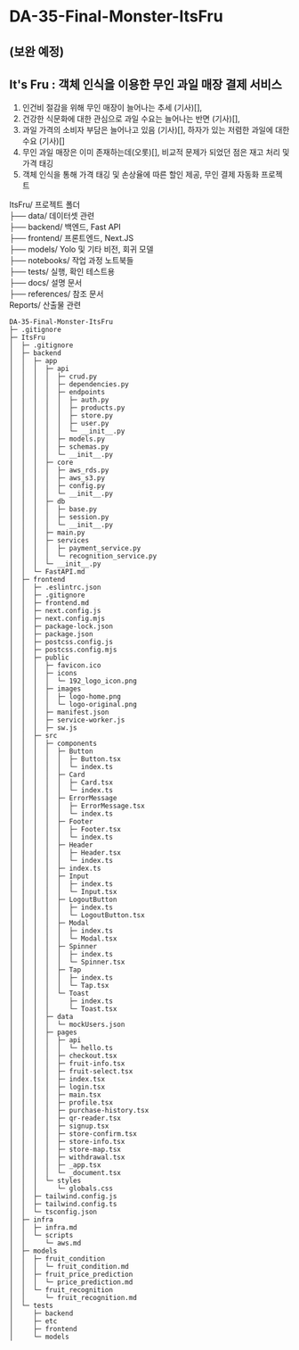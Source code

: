 # DA-35-Final-Monster-ItsFru

## (보완 예정)
## It's Fru : 객체 인식을 이용한 무인 과일 매장 결제 서비스
1. 인건비 절감을 위해 무인 매장이 늘어나는 추세 (기사)[],
2. 건강한 식문화에 대한 관심으로 과일 수요는 늘어나는 반면 (기사)[], 
3. 과일 가격의 소비자 부담은 늘어나고 있음 (기사)[], 하자가 있는 저렴한 과일에 대한 수요 (기사)[]
4. 무인 과일 매장은 이미 존재하는데(오롯)[], 비교적 문제가 되었던 점은 재고 처리 및 가격 태깅
5. 객체 인식을 통해 가격 태깅 및 손상율에 따른 할인 제공, 무인 결제 자동화 프로젝트

ItsFru/ 프로젝트 폴더 <br>
├── data/ 데이터셋 관련 <br>
├── backend/ 백엔드, Fast API <br>
├── frontend/ 프론트엔드, Next.JS <br>
├── models/ Yolo 및 기타 비전, 회귀 모델 <br>
├── notebooks/ 작업 과정 노트북들 <br>
├── tests/ 실행, 확인 테스트용 <br>
├── docs/ 설명 문서 <br>
├── references/ 참조 문서 <br>
Reports/ 산출물 관련 <br>


```
DA-35-Final-Monster-ItsFru
├─ .gitignore
├─ ItsFru
│  ├─ .gitignore
│  ├─ backend
│  │  ├─ app
│  │  │  ├─ api
│  │  │  │  ├─ crud.py
│  │  │  │  ├─ dependencies.py
│  │  │  │  ├─ endpoints
│  │  │  │  │  ├─ auth.py
│  │  │  │  │  ├─ products.py
│  │  │  │  │  ├─ store.py
│  │  │  │  │  ├─ user.py
│  │  │  │  │  └─ __init__.py
│  │  │  │  ├─ models.py
│  │  │  │  ├─ schemas.py
│  │  │  │  └─ __init__.py
│  │  │  ├─ core
│  │  │  │  ├─ aws_rds.py
│  │  │  │  ├─ aws_s3.py
│  │  │  │  ├─ config.py
│  │  │  │  └─ __init__.py
│  │  │  ├─ db
│  │  │  │  ├─ base.py
│  │  │  │  ├─ session.py
│  │  │  │  └─ __init__.py
│  │  │  ├─ main.py
│  │  │  ├─ services
│  │  │  │  ├─ payment_service.py
│  │  │  │  └─ recognition_service.py
│  │  │  └─ __init__.py
│  │  └─ FastAPI.md
│  ├─ frontend
│  │  ├─ .eslintrc.json
│  │  ├─ .gitignore
│  │  ├─ frontend.md
│  │  ├─ next.config.js
│  │  ├─ next.config.mjs
│  │  ├─ package-lock.json
│  │  ├─ package.json
│  │  ├─ postcss.config.js
│  │  ├─ postcss.config.mjs
│  │  ├─ public
│  │  │  ├─ favicon.ico
│  │  │  ├─ icons
│  │  │  │  └─ 192_logo_icon.png
│  │  │  ├─ images
│  │  │  │  ├─ logo-home.png
│  │  │  │  └─ logo-original.png
│  │  │  ├─ manifest.json
│  │  │  ├─ service-worker.js
│  │  │  ├─ sw.js
│  │  ├─ src
│  │  │  ├─ components
│  │  │  │  ├─ Button
│  │  │  │  │  ├─ Button.tsx
│  │  │  │  │  └─ index.ts
│  │  │  │  ├─ Card
│  │  │  │  │  ├─ Card.tsx
│  │  │  │  │  └─ index.ts
│  │  │  │  ├─ ErrorMessage
│  │  │  │  │  ├─ ErrorMessage.tsx
│  │  │  │  │  └─ index.ts
│  │  │  │  ├─ Footer
│  │  │  │  │  ├─ Footer.tsx
│  │  │  │  │  └─ index.ts
│  │  │  │  ├─ Header
│  │  │  │  │  ├─ Header.tsx
│  │  │  │  │  └─ index.ts
│  │  │  │  ├─ index.ts
│  │  │  │  ├─ Input
│  │  │  │  │  ├─ index.ts
│  │  │  │  │  └─ Input.tsx
│  │  │  │  ├─ LogoutButton
│  │  │  │  │  ├─ index.ts
│  │  │  │  │  └─ LogoutButton.tsx
│  │  │  │  ├─ Modal
│  │  │  │  │  ├─ index.ts
│  │  │  │  │  └─ Modal.tsx
│  │  │  │  ├─ Spinner
│  │  │  │  │  ├─ index.ts
│  │  │  │  │  └─ Spinner.tsx
│  │  │  │  ├─ Tap
│  │  │  │  │  ├─ index.ts
│  │  │  │  │  └─ Tap.tsx
│  │  │  │  └─ Toast
│  │  │  │     ├─ index.ts
│  │  │  │     └─ Toast.tsx
│  │  │  ├─ data
│  │  │  │  └─ mockUsers.json
│  │  │  ├─ pages
│  │  │  │  ├─ api
│  │  │  │  │  └─ hello.ts
│  │  │  │  ├─ checkout.tsx
│  │  │  │  ├─ fruit-info.tsx
│  │  │  │  ├─ fruit-select.tsx
│  │  │  │  ├─ index.tsx
│  │  │  │  ├─ login.tsx
│  │  │  │  ├─ main.tsx
│  │  │  │  ├─ profile.tsx
│  │  │  │  ├─ purchase-history.tsx
│  │  │  │  ├─ qr-reader.tsx
│  │  │  │  ├─ signup.tsx
│  │  │  │  ├─ store-confirm.tsx
│  │  │  │  ├─ store-info.tsx
│  │  │  │  ├─ store-map.tsx
│  │  │  │  ├─ withdrawal.tsx
│  │  │  │  ├─ _app.tsx
│  │  │  │  └─ _document.tsx
│  │  │  └─ styles
│  │  │     └─ globals.css
│  │  ├─ tailwind.config.js
│  │  ├─ tailwind.config.ts
│  │  └─ tsconfig.json
│  ├─ infra
│  │  ├─ infra.md
│  │  └─ scripts
│  │     └─ aws.md
│  ├─ models
│  │  ├─ fruit_condition
│  │  │  └─ fruit_condition.md
│  │  ├─ fruit_price_prediction
│  │  │  └─ price_prediction.md
│  │  └─ fruit_recognition
│  │     └─ fruit_recognition.md
│  └─ tests
│     ├─ backend
│     ├─ etc
│     ├─ frontend
│     └─ models

```